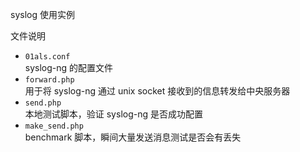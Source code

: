 syslog 使用实例

文件说明

* `01als.conf`<br />syslog-ng 的配置文件
* `forward.php`<br />用于将 syslog-ng 通过 unix socket 接收到的信息转发给中央服务器
* `send.php`<br />本地测试脚本，验证 syslog-ng 是否成功配置
* `make_send.php`<br />benchmark 脚本，瞬间大量发送消息测试是否会有丢失
